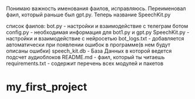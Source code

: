 Понимаю важность именования фаилов, исправляюсь.
Переименовал фаил, который раньше был gpt.py. Теперь название SpeechKit.py


список фаилов:
bot.py - настройки и взаимодействие с телеграм ботом
config.py - необходимая информация для bot1.py и gpt.py
SpeechKit.py - настройки и взаимодействие с нейросетью
bot_logs.txt - добавляется автоматически при появлении ошибок в программе(в нем будут описаны ошибки)
speech_kit.db - База Данных в которой ведется подсчет аудиоблоков
README.md - фаил, который ты читаешь
requirements.txt - содержит перечень всех модулей и пакетов

# my_first_project
